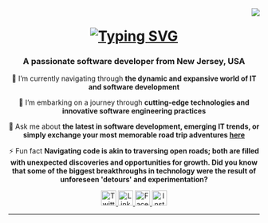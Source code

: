 <!-- Visitor Count -->
<img align="right" src="https://visitor-badge.laobi.icu/badge?page_id=Noson5434.Noson5434&left_color=red&right_color=green&left_text=My%20Page%20Visitors" />

<!-- Typing SVG -->
<h1 align="center">
   <a href="https://git.io/typing-svg">
      <img src="https://readme-typing-svg.herokuapp.com?font=Righteous&size=35&center=true&vCenter=true&width=500&height=70&duration=4000&lines=Hi+There+👋;+I'm+Noson+Rabinovich!;" alt="Typing SVG" />
   </a>
</h1>

<!-- Info -->
<h3 align="center">A passionate software developer from New Jersey, USA</h3>

<div align="center">

   🔭 I’m currently navigating through **the dynamic and expansive world of IT and software development**

   🌱 I’m embarking on a journey through **cutting-edge technologies and innovative software engineering practices**

   💬 Ask me about **the latest in software development, emerging IT trends, or simply exchange your most memorable road trip adventures [here](https://github.com/Noson5434/Noson5434/issues)**

   ⚡ Fun fact **Navigating code is akin to traversing open roads; both are filled with unexpected discoveries and opportunities for growth. Did you know that some of the biggest breakthroughs in technology were the result of unforeseen 'detours' and experimentation?**

</div>

<!-- Social Media Links -->
<div align="center">
   <a href="https://twitter.com/noson5434" target="_blank">
      <img src="https://raw.githubusercontent.com/rahuldkjain/github-profile-readme-generator/master/src/images/icons/Social/twitter.svg" alt="Twitter" height="30" width="30" />
   </a>
   <a href="https://linkedin.com/in/noson-rabinovich" target="_blank">
      <img src="https://raw.githubusercontent.com/rahuldkjain/github-profile-readme-generator/master/src/images/icons/Social/linked-in-alt.svg" alt="LinkedIn" height="30" width="30" />
   </a>
   <a href="https://fb.com/noson.rabinowitz" target="_blank">
      <img src="https://raw.githubusercontent.com/rahuldkjain/github-profile-readme-generator/master/src/images/icons/Social/facebook.svg" alt="Facebook" height="30" width="30" />
   </a>
   <a href="https://instagram.com/noson_rabinovich" target="_blank">
      <img src="https://raw.githubusercontent.com/rahuldkjain/github-profile-readme-generator/master/src/images/icons/Social/instagram.svg" alt="Instagram" height="30" width="30" />
   </a>
</div>


<hr />
